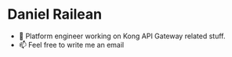# Daniel Railean
- 🦍 Platform engineer working on Kong API Gateway related stuff.
- 📫 Feel free to write me an email
